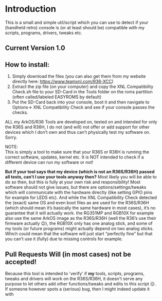 # Introduction
This is a small and simple util/script which you can use to detect if your (handheld retro) console is (or at least should be) compatible with my scripts, programs, drivers, tweaks etc.  

## Current Version 1.0
  
## How to install:
1. Simply download the files (you can also get them from my website directly here: https://www.teamxnl.com/R36-XCC)  
2. Extract the zip file (on your computer) and copy the XNL Compatibility Check.sh file to your SD-Card in the Tools folder on the roms partition (often called/labeled EASYROMS by default)  
3. Put the SD-Card back into your console, boot it and then navigate to Options-> XNL Compatibility Check and see if your console passes the checks.  
  
ALL my ArkOS/R36 Tools are developed on, tested on and intended for only the R36S and R36H, I do not (and will) not offer or add support for other devices which I don’t own and thus can’t physically test my software on. Sorry.  

NOTE:  
This is simply a tool to make sure that your R36S or R36H is running the correct software, updates, kernel etc. It is NOT intended to check if a different device can run my software or not!  

<strong>But if your tool says that my device (which is not an R36S/R36H) passed all tests, can’t I use your tools anyway then?</strong>
Most likely you will be able to do so then, but this is fully at your own risk and responsibility! Most software should not give issues, but there are options/settings/tweaks which will communicate with the hardware directly (like setting GPIO pins for example for LEDS etc). And while the XNL Compatibility Check detected the (exact) same OS and even boot files as are used for the R36S/R36H (which should mean it’s basically the same hardware in most cases), it’s no guarantee that it will actually work. the RG351MP and RGB10X for example also use the same ArkOS image as the R36S/R36H (well the R36’s use their firmware actually 😉), the RGB10X only has one analog stick, and some of my tools (or future programs) might actually depend on two analog sticks. Which could mean that the software will just start “perfectly fine” but that you can’t use it (fully) due to missing controls for example.

## Pull Requests Will (in most cases) not be accepted!
Because this tool is intended to 'verify' if <strong>my</strong> tools, scripts, programs, tweaks and drivers will work on the R36S/R36H, it doesn't serve any purpose to let others add other functions/tweaks and edits to this script 😉. If someone however spots a (serious) bug, then I might indeed update it with 
